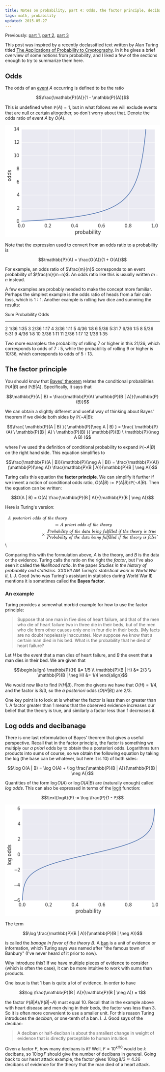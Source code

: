 ```yaml
---
title: Notes on probability, part 4: Odds, the factor principle, decibanage
tags: math, probability
updated: 2015-05-27
---
```


Previously: [part 1][part1], [part 2][part2], [part 3][part3]

This post was inspired by a recently declassified text written by Alan Turing titled [The Applications of Probability to Cryptography][turing-prob-crypto]. In it he gives a brief overview of some notions from probability, and I liked a few of the sections enough to try to summarize them here.

## Odds

The odds of an [event][part1-prob-space] $A$ occurring is defined to be the ratio

$$\frac{\mathbb{P}(A)}{1 - \mathbb{P}(A)}$$

This is undefined when $\mathbb{P}(A) = 1$, but in what follows we will exclude events that are [null or certain][part2-null-certain] altogether, so don't worry about that. Denote the odds ratio of event $A$ by $O(A)$.

![$P/(1 - P)$ versus $P$](/images/plot_odds.png)

Note that the expression used to convert from an odds ratio to a probability is

$$\mathbb{P}(A) = \frac{O(A)}{1 + O(A)}$$

For example, an odds ratio of $\frac{m}{n}$ corresponds to an event probability of $\frac{m}{m+n}$. An odds ratio like this is usually written $m:n$ instead.

A few examples are probably needed to make the concept more familiar. Perhaps the simplest example is the odds ratio of heads from a fair coin toss, which is $1:1$. Another example is rolling two dice and summing the results:

Sum  Probability   Odds
--- ------------- ------
  2      1/36       1:35
  3      2/36       1:17
  4      3/36       1:11
  5      4/36        1:8
  6      5/36       5:31
  7      6/36        1:5
  8      5/36       5:31
  9      4/36        1:8
 10      3/36       1:11
 11      2/36       1:17
 12      1/36       1:35


Two more examples: the probability of rolling 7 or higher in this $21/36$, which corresponds to odds of $7:5$, while the probability of rolling 9 or higher is $10/36$, which corresponds to odds of $5:13$.


## The factor principle

You should know that [Bayes' theorem][part2] relates the conditional probabilities $\mathbb{P}(A | B)$ and $\mathbb{P}(B | A)$. Specifically, it says that

$$\mathbb{P}(A | B) = \frac{\mathbb{P}(A) \mathbb{P}(B | A)}{\mathbb{P}(B)}$$

We can obtain a slightly different and useful way of thinking about Bayes' theorem if we divide both sides by $\mathbb{P}(\neg A | B)$:

$$\frac{ \mathbb{P}(A | B) }{ \mathbb{P}(\neg A | B) } = \frac{ \mathbb{P}(A) \ \mathbb{P}(B | A) \ \mathbb{P}(B) }{ \mathbb{P}(B) \ \mathbb{P}(\neg A B) }$$

where I've used the definition of conditional probability to expand $\mathbb{P}(\neg A | B)$ on the right hand side. This equation simplifies to

$$\frac{\mathbb{P}(A | B)}{\mathbb{P}(\neg A | B)} = \frac{\mathbb{P}(A)}{\mathbb{P}(\neg A)} \frac{\mathbb{P}(B | A)}{\mathbb{P}(B | \neg A)}$$

Turing calls this equation the **factor principle**. We can simplify it further if we invent a notion of conditional odds ratio, $O(A | B) := \mathbb{P}(A | B)  / \mathbb{P}(\neg A | B)$. Then the equation can be written:

$$O(A | B) = O(A) \frac{\mathbb{P}(B | A)}{\mathbb{P}(B | \neg A)}$$

Here is Turing's version:

![Turing's formulation of the factor principle](/images/turing_factor_principle.png)\

Comparing this with the formulation above, $A$ is the theory, and $B$ is the data or the evidence. Turing calls the ratio on the right the *factor*, but I've also seen it called the *likelihood ratio*. In the paper *Studies in the history of probability and statistics. XXXVII AM Turing's statistical work in World War II*, I. J. Good (who was Turing's assistant in statistics during World War II) mentions it is sometimes called the **Bayes factor**.


### An example

Turing provides a somewhat morbid example for how to use the factor principle:

 > Suppose that one man in five dies of heart failure, and that of the men who die of heart failure two in three die in their beds, but of the men who die from other causes only one in four die in their beds. (My facts are no doubt hopelessly inaccurate). Now suppose we know that a certain man died in his bed. What is the probability that he died of heart failure?

Let $H$ be the event that a man dies of heart failure, and $B$ the event that a man dies in their bed. We are given that

$$\begin{align}
\mathbb{P}(H) &= 1/5 \\
\mathbb{P}(B | H) &= 2/3 \\
\mathbb{P}(B | \neg H) &= 1/4
\end{align}$$

We would now like to find $\mathbb{P}(H | B)$. From the givens we have that $O(H) = 1/4$, and the factor is $8/3$, so the *a posteriori* odds ($O(H | B)$) are $2/3$.

One key point is to look at is whether the factor is less than or greater than 1. A factor greater than 1 means that the observed evidence increases our belief that the theory is true, and similarly a factor less than 1 decreases it.

## Log odds and decibanage

There is one last reformulation of Bayes' theorem that gives a useful perspective. Recall that in the factor principle, the factor is something we multiply our *a priori* odds by to obtain the a posteriori odds. Logarithms turn products into sums of course, so we obtain the following equation by taking the log (the base can be whatever, but here it is 10) of both sides:

$$\log O(A | B) = \log O(A) + \log \frac{\mathbb{P}(B | A)}{\mathbb{P}(B | \neg A)}$$

Quantities of the form $\log O(A)$ or $\log O(A | B)$ are (naturally enough) called *log odds*. This can also be expressed in terms of the [logit][wiki-logit] function:

$$\text{logit}(P) := \log \frac{P}{1 - P}$$

![$\text{logit}(P)$ versus $P$](/images/plot_log_odds.png)

The term

$$\log \frac{\mathbb{P}(B | A)}{\mathbb{P}(B | \neg A)}$$

is called the *banage in favor of the theory $B$*. A [ban][wiki-ban] is a unit of evidence or information, which Turing says was named after "the famous town of Banbury" (I've never heard of it prior to now).

Why introduce this? If we have multiple pieces of evidence to consider (which is often the case), it can be more intuitive to work with sums than products.

One issue is that 1 ban is quite a lot of evidence. In order to have

$$\log \frac{\mathbb{P}(B | A)}{\mathbb{P}(B | \neg A)} = 1$$

the factor $\mathbb{P}(B | A) / \mathbb{P}(B | \neg A)$ must equal 10. Recall that in the example above with heart disease and men dying in their beds, the factor was less than 3. So it is often more convenient to use a smaller unit. For this reason Turing introduces the *deciban*, or one-tenth of a ban. I. J. Good says of the deciban:

 > A deciban or half-deciban is about the smallest change in weight of evidence that is directly perceptible to human intuition.

Given a factor $F$, how many decibans is it? Well, $F = 10^{k/10}$ would be $k$ decibans, so $10 \log F$ should give the number of decibans in general. Going back to our heart attack example, the factor gives $10 \log 8/3 \approx 4.26$ decibans of evidence for the theory that the man died of a heart attack.

[part1]: /entries/2015-04-27-probability-1.html
[part1-prob-space]: /entries/2015-04-27-probability-1.html#probability-spaces
[part2]: /entries/2015-05-11-probability-2.html
[part2-null-certain]: /entries/2015-05-11-probability-2.html#null-and-certain-events
[part3]: /entries/2015-05-19-probability-3.html
[turing-prob-crypto]: http://arxiv.org/abs/1505.04714
[wiki-logit]: http://en.wikipedia.org/wiki/Logit
[wiki-ban]: http://en.wikipedia.org/wiki/Ban_%28unit%29
